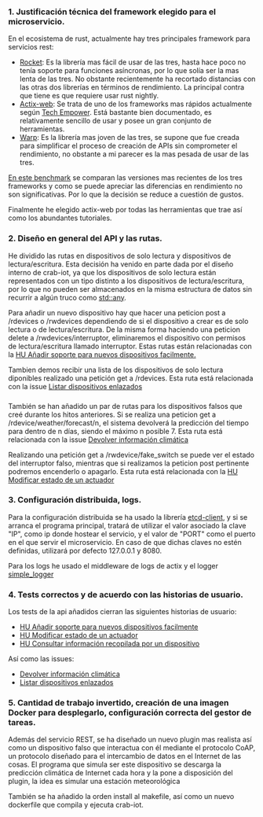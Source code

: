  

### 1. Justificación técnica del framework elegido para el microservicio.

En el ecosistema de rust, actualmente hay tres principales framework para servicios rest:

* [Rocket](https://crates.io/crates/rocket): Es la librería mas fácil de usar de las tres, hasta hace poco no tenía soporte para funciones asíncronas, por lo que solía ser la mas lenta de las tres. No obstante recientemente ha recortado distancias con las otras dos librerías en términos de rendimiento. La principal contra que tiene es que requiere usar rust nightly.
* [Actix-web](https://crates.io/crates/actix-web): Se trata de uno de los frameworks mas rápidos actualmente según [Tech Empower](https://www.techempower.com/benchmarks/). Está bastante bien documentado, es relativamente sencillo de usar y posee un gran conjunto de herramientas.
* [Warp](https://crates.io/crates/warp): Es la librería mas joven de las tres, se supone que fue creada para simplificar el proceso de creación de APIs sin comprometer el rendimiento, no obstante a mi parecer es la mas pesada de usar de las tres.

[En este benchmark](https://aspenuwu.me/blog/rust-web-frameworks-2021-benchmarked/) se comparan las versiones mas recientes de los tres frameworks y como se puede apreciar las diferencias en rendimiento no son significativas. Por lo que la decisión se reduce a cuestión de gustos. 

Finalmente he elegido actix-web por todas las herramientas que trae así como los abundantes tutoriales.

### 2. Diseño en general del API y las rutas.

He dividido las rutas en dispositivos de solo lectura y dispositivos de lectura/escritura. Esta decisión ha venido en parte dada por el diseño interno de crab-iot, ya que los dispositivos de solo lectura están representados con un tipo distinto a los dispositivos de lectura/escritura, por lo que no pueden ser almacenados en la misma estructura de datos sin recurrir a algún truco como [std::any](https://doc.rust-lang.org/std/any/).

Para añadir un nuevo dispositivo hay que hacer una peticion post a /rdevices o /rwdevices dependiendo de si el dispositivo a crear es de solo lectura o de lectura/escritura. De la misma forma haciendo una peticion delete a /rwdevices/interruptor, eliminaremos el dispositivo con permisos de lectura/escritura llamado interruptor. Estas rutas están relacionadas con la [HU Añadir soporte para nuevos dispositivos facilmente.](https://github.com/arturocs/crab-iot/issues/6)

Tambien demos recibir una lista de los dispositivos de solo lectura diponibles realizado una petición get a /rdevices.  Esta ruta está relacionada con la issue [Listar dispositivos enlazados](https://github.com/arturocs/crab-iot/issues/14)

### 

También se han añadido un par de rutas para los dispositivos falsos que creé durante los hitos anteriores. Si se realiza una peticion get a /rdevice/weather/forecast/n, el sistema devolverá la predicción del tiempo para dentro de n días, siendo el máximo n posible 7.  Esta ruta está relacionada con la issue [Devolver información climática](https://github.com/arturocs/crab-iot/issues/42)

Realizando una petición get a /rwdevice/fake_switch se puede ver el estado del interruptor falso, mientras que si realizamos la peticion post pertinente podremos encenderlo o apagarlo. Esta ruta está relacionada con la [HU Modificar estado de un actuador](https://github.com/arturocs/crab-iot/issues/2)

### 3. Configuración distribuida, logs.

Para la configuración distribuida se ha usado la librería [etcd-client](https://crates.io/crates/etcd-client), y si se arranca el programa principal, tratará de utilizar el valor asociado la clave "IP", como ip donde hostear el servicio, y el valor de "PORT" como el puerto en el que servir el microservicio. En caso de que dichas claves no estén definidas, utilizará por defecto 127.0.0.1 y 8080.

Para los logs he usado el middleware de logs de actix y el logger [simple_logger](https://crates.io/crates/simple_logger)

### 4. Tests correctos y de acuerdo con las historias de usuario.

Los tests de la api añadidos cierran las siguientes historias de usuario:

* [HU Añadir soporte para nuevos dispositivos facilmente](https://github.com/arturocs/crab-iot/issues/6)
* [HU Modificar estado de un actuador](https://github.com/arturocs/crab-iot/issues/2)
* [HU Consultar información recopilada por un dispositivo](https://github.com/arturocs/crab-iot/issues/1)       

Así como las issues:

* [Devolver información climática](https://github.com/arturocs/crab-iot/issues/42)
* [Listar dispositivos enlazados](https://github.com/arturocs/crab-iot/issues/14)

### 5. Cantidad de  trabajo invertido,  creación de una imagen Docker para desplegarlo, configuración  correcta del gestor de tareas.

Además del servicio REST, se ha diseñado un nuevo plugin mas realista así como un dispositivo falso que interactua con él mediante el protocolo CoAP, un protocolo diseñado para el intercambio de datos en el Internet de las cosas. El programa que simula ser este dispositivo se descarga la predicción climática de Internet cada hora y la pone a disposición del plugin, la idea es simular una estación meteorológica 

También se ha añadido la orden install al makefile, así como un nuevo dockerfile que compila y ejecuta crab-iot.

